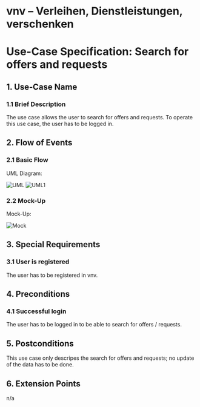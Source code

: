 # vnv – Verleihen, Dienstleistungen, verschenken
# Use-Case Specification: Search for offers and requests


## 1. Use-Case Name 
### 1.1 Brief Description
The use case allows the user to search for offers and requests. To operate this use case, the user has to be logged in. 

## 2. Flow of Events
### 2.1 Basic Flow 
UML Diagram: 

![UML][]
![UML1][]

### 2.2 Mock-Up
Mock-Up:

![Mock][]


## 3. Special Requirements
### 3.1 User is registered
The user has to be registered in vnv.

## 4. Preconditions
### 4.1 Successful login 
The user has to be logged in to be able to search for offers / requests.

## 5. Postconditions
This use case only descripes the search for offers and requests; no update of the data has to be done.

## 6. Extension Points
n/a

<!-- picture links -->
[UML]: https://raw.githubusercontent.com/WMerk/vnvDoc/master/doc/use%20cases/UML%20-%20Search%20offers.png "UML Diagram"
[UML1]: https://raw.githubusercontent.com/WMerk/vnvDoc/master/doc/use%20cases/UML%20-%20Search%20request.png "UML Diagram"
[Mock]: https://raw.githubusercontent.com/WMerk/VnVProject/master/doc/mockups/SearchOffersRequests/Mockup_SearchOffersRequests.png "Mock-Up"
